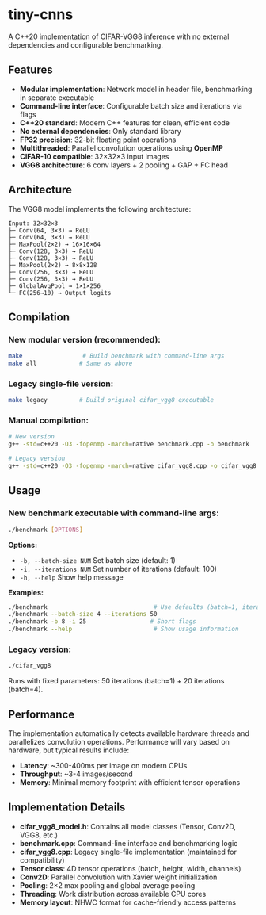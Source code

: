# tiny-cnns

A C++20 implementation of CIFAR-VGG8 inference with no external dependencies and configurable benchmarking.

## Features

- **Modular implementation**: Network model in header file, benchmarking in separate executable
- **Command-line interface**: Configurable batch size and iterations via flags
- **C++20 standard**: Modern C++ features for clean, efficient code
- **No external dependencies**: Only standard library
- **FP32 precision**: 32-bit floating point operations
- **Multithreaded**: Parallel convolution operations using **OpenMP**
- **CIFAR-10 compatible**: 32×32×3 input images
- **VGG8 architecture**: 6 conv layers + 2 pooling + GAP + FC head

## Architecture

The VGG8 model implements the following architecture:
```
Input: 32×32×3
├─ Conv(64, 3×3) → ReLU
├─ Conv(64, 3×3) → ReLU
├─ MaxPool(2×2) → 16×16×64
├─ Conv(128, 3×3) → ReLU
├─ Conv(128, 3×3) → ReLU
├─ MaxPool(2×2) → 8×8×128
├─ Conv(256, 3×3) → ReLU
├─ Conv(256, 3×3) → ReLU
├─ GlobalAvgPool → 1×1×256
└─ FC(256→10) → Output logits
```

## Compilation

### New modular version (recommended):
```bash
make                 # Build benchmark with command-line args
make all            # Same as above
```

### Legacy single-file version:
```bash
make legacy         # Build original cifar_vgg8 executable
```

### Manual compilation:
```bash
# New version
g++ -std=c++20 -O3 -fopenmp -march=native benchmark.cpp -o benchmark

# Legacy version  
g++ -std=c++20 -O3 -fopenmp -march=native cifar_vgg8.cpp -o cifar_vgg8
```

## Usage

### New benchmark executable with command-line args:

```bash
./benchmark [OPTIONS]
```

**Options:**
- `-b, --batch-size NUM`    Set batch size (default: 1)
- `-i, --iterations NUM`    Set number of iterations (default: 100)  
- `-h, --help`              Show help message

**Examples:**
```bash
./benchmark                              # Use defaults (batch=1, iterations=100)
./benchmark --batch-size 4 --iterations 50
./benchmark -b 8 -i 25                  # Short flags
./benchmark --help                       # Show usage information
```

### Legacy version:
```bash
./cifar_vgg8
```
Runs with fixed parameters: 50 iterations (batch=1) + 20 iterations (batch=4).

## Performance

The implementation automatically detects available hardware threads and parallelizes convolution operations. Performance will vary based on hardware, but typical results include:

- **Latency**: ~300-400ms per image on modern CPUs
- **Throughput**: ~3-4 images/second
- **Memory**: Minimal memory footprint with efficient tensor operations

## Implementation Details

- **cifar_vgg8_model.h**: Contains all model classes (Tensor, Conv2D, VGG8, etc.)
- **benchmark.cpp**: Command-line interface and benchmarking logic
- **cifar_vgg8.cpp**: Legacy single-file implementation (maintained for compatibility)
- **Tensor class**: 4D tensor operations (batch, height, width, channels)
- **Conv2D**: Parallel convolution with Xavier weight initialization
- **Pooling**: 2×2 max pooling and global average pooling
- **Threading**: Work distribution across available CPU cores
- **Memory layout**: NHWC format for cache-friendly access patterns